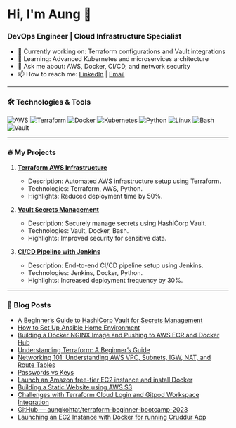 
# Hi, I'm Aung 👋
### DevOps Engineer | Cloud Infrastructure Specialist

- 🔭 Currently working on: Terraform configurations and Vault integrations
- 🌱 Learning: Advanced Kubernetes and microservices architecture
- 💬 Ask me about: AWS, Docker, CI/CD, and network security
- 📫 How to reach me: [LinkedIn](https://www.linkedin.com/in/aungkohtat/) | [Email](mailto:aungkohtet.info@gmail.com)

---

### 🛠️ Technologies & Tools

![AWS](https://img.shields.io/badge/AWS-%23FF9900.svg?style=flat&logo=amazon-aws&logoColor=white)
![Terraform](https://img.shields.io/badge/Terraform-%235835CC.svg?style=flat&logo=terraform&logoColor=white)
![Docker](https://img.shields.io/badge/Docker-%232496ED.svg?style=flat&logo=docker&logoColor=white)
![Kubernetes](https://img.shields.io/badge/Kubernetes-%23326ce5.svg?style=flat&logo=kubernetes&logoColor=white)
![Python](https://img.shields.io/badge/Python-%233776AB.svg?style=flat&logo=python&logoColor=white)
![Linux](https://img.shields.io/badge/Linux-%23FCC624.svg?style=flat&logo=linux&logoColor=black)
![Bash](https://img.shields.io/badge/Bash-%234EAA25.svg?style=flat&logo=gnu-bash&logoColor=white)
![Vault](https://img.shields.io/badge/Vault-%23777F7D.svg?style=flat&logo=hashicorp&logoColor=white)

---

### 🔥 My Projects

1. **[Terraform AWS Infrastructure](https://github.com/aungkohtat/hands-on-terraform?tab=readme-ov-file)**
   - Description: Automated AWS infrastructure setup using Terraform.
   - Technologies: Terraform, AWS, Python.
   - Highlights: Reduced deployment time by 50%.

2. **[Vault Secrets Management](https://github.com/aungkohtat/vault-secrets-management/blob/main/README.md)**
   - Description: Securely manage secrets using HashiCorp Vault.
   - Technologies: Vault, Docker, Bash.
   - Highlights: Improved security for sensitive data.

3. **[CI/CD Pipeline with Jenkins](https://github.com/your-username/cicd-pipeline)**
   - Description: End-to-end CI/CD pipeline setup using Jenkins.
   - Technologies: Jenkins, Docker, Python.
   - Highlights: Increased deployment frequency by 30%.

---

### 📄 Blog Posts

- [A Beginner’s Guide to HashiCorp Vault for Secrets Management](https://medium.com/@alexiscloud/a-beginners-guide-to-hashicorp-vault-for-secrets-management-ff7add5c2c82)
- [How to Set Up Ansible Home Environment](https://medium.com/@alexiscloud/how-to-set-up-ansible-home-environment-4ab0c3bc046d)
- [Building a Docker NGINX Image and Pushing to AWS ECR and Docker Hub](https://medium.com/@alexiscloud/building-a-docker-nginx-image-and-pushing-to-aws-ecr-and-docker-hub-9ec42191c048)
- [Understanding Terraform: A Beginner’s Guide](https://medium.com/@alexiscloud/understanding-terraform-a-beginners-guide-f3f1c6be0e8b)
- [Networking 101: Understanding AWS VPC, Subnets, IGW, NAT, and Route Tables](https://medium.com/@alexiscloud/networking-101-understanding-aws-vpc-subnets-igw-nat-and-route-tables-f2ce916bef80)
- [Passwords vs Keys](https://medium.com/@alexiscloud/passwords-vs-keys-97f25cb92c38)
- [Launch an Amazon free-tier EC2 instance and install Docker](https://medium.com/@alexiscloud/launch-an-amazon-free-tier-ec2-instance-and-install-docker-5024ddd40d09)
- [Building a Static Website using AWS S3](https://medium.com/@alexiscloud/building-a-cloud-powered-static-website-a-step-by-step-guide-bd5dc71e32ef)
- [Challenges with Terraform Cloud Login and Gitpod Workspace Integration](https://medium.com/@alexiscloud/challenges-with-terraform-cloud-login-and-gitpod-workspace-integration-00ebb5dd35d5)
- [GitHub — aungkohtat/terraform-beginner-bootcamp-2023](https://medium.com/@alexiscloud/github-aungkohtat-terraform-beginner-bootcamp-2023-34c08716b41d)
- [Launching an EC2 Instance with Docker for running Cruddur App](https://medium.com/@alexiscloud/launching-an-ec2-instance-with-docker-for-running-cruddur-app-d01f59d3ae60)



